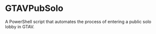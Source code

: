 # GTAVPubSolo
A PowerShell script that automates the process of entering a public solo lobby in GTAV.
